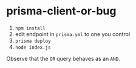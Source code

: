 # prisma-client-or-bug

1. `npm install`
2. edit endpoint in `prisma.yml` to one you control
3. `prisma deploy`
4. `node index.js`

Observe that the `OR` query behaves as an `AND`.